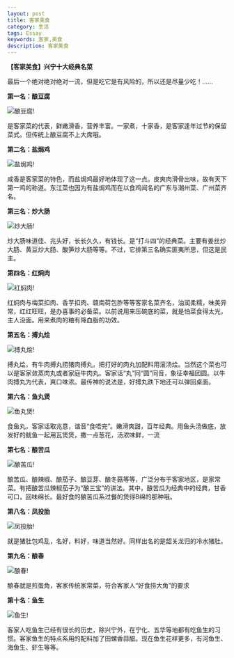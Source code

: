 ```yaml
---
layout: post
title: 客家美食
category: 生活
tags: Essay
keywords: 客家,美食
description: 客家美食
---
```


**【客家美食】兴宁十大经典名菜**

最后一个绝对绝对绝对一流，但是吃它是有风险的，所以还是尽量少吃！……

**第一名：酿豆腐**

![酿豆腐!](http://www.lbs520.cn/images/image/20140524075679257925.jpg)

是客家菜的代表，鲜嫩滑香，营养丰富。一家煮，十家香，是客家逢年过节的保留菜式。但传统上酿豆腐不上大席哦。

**第二名：盐焗鸡**

![盐焗鸡!](http://www.lbs520.cn/images/image/20140524075735813581.jpg)

咸香是客家菜的特色，而盐焗鸡最好地体现了这一点。皮爽肉滑骨出味，故有天下第一鸡的称道。东江菜也因为有盐焗鸡而在以食鸡闻名的广东与潮州菜、广州菜齐名。

**第三名：炒大肠**

![炒大肠!](http://www.lbs520.cn/images/image/20140524075750395039.jpg)

炒大肠味道佳、兆头好，长长久久，有钱长。是“打斗四”的经典菜。主要有姜丝炒大肠、黄豆炒大肠、酸笋炒大肠等等。不过，它排第三名确实匪夷所思，但这是民主。

**第四名：红焖肉**

![红焖肉!](http://www.lbs520.cn/images/image/20140524075876737673.jpg)

红焖肉与梅菜扣肉、香芋扣肉、赣南荷包胙等等客家名菜齐名，油润柔糯，味美异常，红红旺旺，是办喜事的必备菜。以前说用来压碗底的菜，就是怕菜食得太光，主人没面。用来煮肉的粬有降血脂的功效。

**第五名：搏丸烩**

![搏丸烩!](http://www.lbs520.cn/images/image/20140524075848784878.jpg)

搏丸烩，有牛肉搏丸捞猪肉搏丸，把打好的肉丸加配料用滚汤烩。当然这个菜也可以是客家敛蒸肉丸或者家庭牛肉丸。客家话“丸”同“圆”同音，象征幸福团圆。以牛肉搏丸为代表，爽口味浓。最传神的说法是，好搏丸跌下地还可以弹回桌面。

**第六名：鱼丸煲**

![鱼丸煲!](http://www.lbs520.cn/images/image/20140524080024482448.jpg)

食鱼丸，客家话取兆意，谐音“食唔完”。嫩滑爽甜，百年经典。用鱼头汤做底，放发好的鱿鱼一起用瓦煲煲，撒一点葱花，汤浓味鲜，一流

**第七名：酿苦瓜**

![酿苦瓜!](http://www.lbs520.cn/images/image/20140524080049474947.jpg)

酿苦瓜、酿辣椒、酿茄子、酿豆芽、酿冬菇等等，广泛分布于客家地区，是家常菜。有把酿苦瓜辣椒茄子为“酿三宝”的讲法。其中，酿苦瓜为经典中的经典，甘香可口，回味绵长。最好食的酿苦瓜系过餐的煲得B绵的那种哦。

**第八名：凤投胎**

![凤投胎!](http://www.lbs520.cn/images/image/20140524080170937093.jpg)

就是猪肚包鸡乱，名好，料好，味道当然好。同样出名的是韶关龙归的冷水猪肚。

**第九名：酿春**

![酿春!](http://www.lbs520.cn/images/image/20140524080117781778.jpg)

酿春就是煎蛋角，客家传统家常菜，符合客家人“好食捞大角”的要求

**第十名：鱼生**

![鱼生!](http://www.lbs520.cn/images/image/20140524080155365536.jpg)

客家人吃鱼生已经有很长的历史，除兴宁外，在宁化、五华等地都有吃鱼生的习惯。客家鱼生的特点系用的配料加了田螺香蒜醋。现在鱼生花样更多，有河鱼生、海鱼生、虾生等等。


